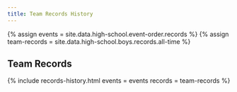 ```yaml
---
title: Team Records History
---
```


{% assign events = site.data.high-school.event-order.records %}
{% assign team-records = site.data.high-school.boys.records.all-time %}

## Team Records

{% include records-history.html
  events = events
  records = team-records %}
